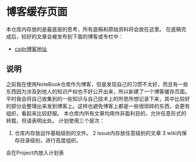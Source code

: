 # 博客缓存页面

本仓库内存放的是最底层的思考，所有底稿和原始资料将会放在这里。
在底稿完成后，较好的文章会被发布到下面的博客或专栏中：
* [csdn博客地址](https://blog.csdn.net/u012837895)

## 说明
之前我在使用NoteBook仓库作为博客，但是发现自己的习惯不太好，而且有一些东西因为涉及到他人的知识产权也不好公开出来，所以新建了一个博客缓存页面。平时我会将自己收集到的一些知识与自己技术上的所思所想记录下来，其中比较好的部分会整理出来发到博客上。这样也避免博客上都是一些很琐碎的东西，会更有组织，看起来比较舒服。
本仓库内所有文章均用作非盈利目的，允许任意形式的转载，但请表明出处。
计划使用三个层次：
1. 仓库内存放运作基础级别的文件。
2 issue内存放任意级别的文章
3 wiki内保存目录级别，进行高度组织。

会在Project内放入计划表
